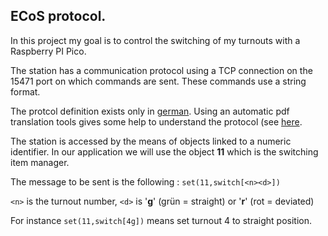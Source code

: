 ## ECoS protocol.

In this project my goal is to control the switching of my turnouts with a Raspberry PI Pico.

The station has a communication protocol using a TCP connection on the 15471 port on which commands are sent. These commands use a string format.

The protcol definition exists only in [german](protocol_german.pdf). Using an automatic pdf translation tools gives some help to understand the protocol (see [here](protocol_english.pdf).

The station is accessed by the means of objects linked to a numeric identifier. In our application we will use the object **11** which is the switching item manager.

The message to be sent is the following : `set(11,switch[<n><d>])`

`<n>` is the turnout number, `<d>` is '**g**' (grün = straight) or '**r**' (rot = deviated)

For instance `set(11,switch[4g])` means set turnout 4 to straight position.


